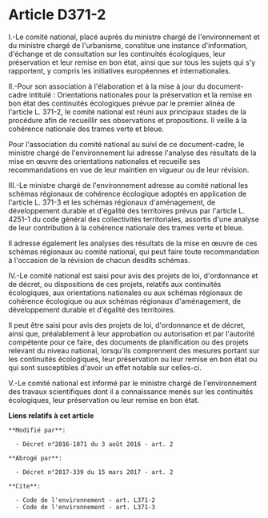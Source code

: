 # Article D371-2

I.-Le comité national, placé auprès du ministre chargé de l'environnement et du ministre chargé de l'urbanisme, constitue une
instance d'information, d'échange et de consultation sur les continuités écologiques, leur préservation et leur remise en bon
état, ainsi que sur tous les sujets qui s'y rapportent, y compris les initiatives européennes et internationales. 

II.-Pour son association à l'élaboration et à la mise à jour du document-cadre intitulé : Orientations nationales pour la
préservation et la remise en bon état des continuités écologiques prévue par le premier alinéa de l'article L. 371-2, le
comité national est réuni aux principaux stades de la procédure afin de recueillir ses observations et propositions. Il
veille à la cohérence nationale des trames verte et bleue. 

Pour l'association du comité national au suivi de ce document-cadre, le ministre chargé de l'environnement lui adresse
l'analyse des résultats de la mise en œuvre des orientations nationales et recueille ses recommandations en vue de leur
maintien en vigueur ou de leur révision. 

III.-Le ministre chargé de l'environnement adresse au comité national les schémas régionaux de cohérence écologique adoptés
en application de l'article L. 371-3 et les schémas régionaux d'aménagement, de développement durable et d'égalité des
territoires prévus par l'article L. 4251-1 du code général des collectivités territoriales, assortis d'une analyse de leur
contribution à la cohérence nationale des trames verte et bleue. 

Il adresse également les analyses des résultats de la mise en œuvre de ces schémas régionaux au comité national, qui peut
faire toute recommandation à l'occasion de la révision de chacun desdits schémas. 

IV.-Le comité national est saisi pour avis des projets de loi, d'ordonnance et de décret, ou dispositions de ces projets,
relatifs aux continuités écologiques, aux orientations nationales ou aux schémas régionaux de cohérence écologique ou aux
schémas régionaux d'aménagement, de développement durable et d'égalité des territoires.

Il peut être saisi pour avis des projets de loi, d'ordonnance et de décret, ainsi que, préalablement à leur approbation ou
autorisation et par l'autorité compétente pour ce faire, des documents de planification ou des projets relevant du niveau
national, lorsqu'ils comprennent des mesures portant sur les continuités écologiques, leur préservation ou leur remise en bon
état ou qui sont susceptibles d'avoir un effet notable sur celles-ci.

V.-Le comité national est informé par le ministre chargé de l'environnement des travaux scientifiques dont il a connaissance
menés sur les continuités écologiques, leur préservation ou leur remise en bon état.

**Liens relatifs à cet article**

	**Modifié par**:

	  - Décret n°2016-1071 du 3 août 2016 - art. 2

	**Abrogé par**:

	  - Décret n°2017-339 du 15 mars 2017 - art. 2

	**Cite**:

	  - Code de l'environnement - art. L371-2
	  - Code de l'environnement - art. L371-3
